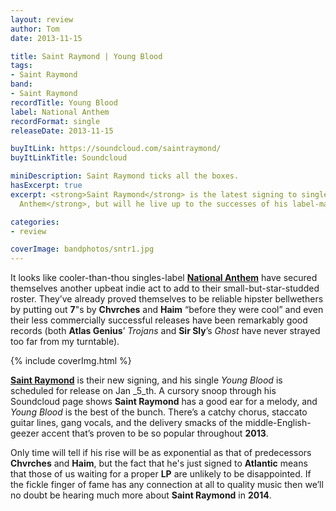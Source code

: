 ```yaml
---
layout: review
author: Tom
date: 2013-11-15

title: Saint Raymond | Young Blood
tags:
- Saint Raymond
band:
- Saint Raymond
recordTitle: Young Blood
label: National Anthem
recordFormat: single
releaseDate: 2013-11-15

buyItLink: https://soundcloud.com/saintraymond/
buyItLinkTitle: Soundcloud

miniDescription: Saint Raymond ticks all the boxes.
hasExcerpt: true
excerpt: <strong>Saint Raymond</strong> is the latest signing to singles-label <strong>National
  Anthem</strong>, but will he live up to the successes of his label-mates?

categories:
- review

coverImage: bandphotos/sntr1.jpg
---
```


It looks like cooler-than-thou singles-label **[National Anthem](http://www.national-anthem.co.uk/artists/)** have secured themselves another upbeat indie act to add to their small-but-star-studded roster. They’ve already proved themselves to be reliable hipster bellwethers by putting out **7**"s by **Chvrches** and **Haim** “before they were cool” and even their less commercially successful releases have been remarkably good records (both **Atlas Genius**’ *Trojans* and **Sir Sly**’s *Ghost* have never strayed too far from my turntable).

<div>{% include coverImg.html %}</div>

**[Saint Raymond](https://soundcloud.com/saintraymond/)** is their new signing, and his single *Young Blood* is scheduled for release on Jan _5_th. A cursory snoop through his Soundcloud page shows **Saint Raymond** has a good ear for a melody, and *Young Blood* is the best of the bunch. There’s a catchy chorus, staccato guitar lines, gang vocals, and the delivery smacks of the middle-English-geezer accent that’s proven to be so popular throughout **2013**.

Only time will tell if his rise will be as exponential as that of predecessors **Chvrches** and **Haim**, but the fact that he's just signed to **Atlantic** means that those of us waiting for a proper **LP** are unlikely to be disappointed. If the fickle finger of fame has any connection at all to quality music then we’ll no doubt be hearing much more about **Saint Raymond** in **2014**.


